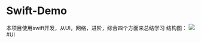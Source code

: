 # Swift-Demo
本项目使用swift开发，从UI，网络，进阶，综合四个方面来总结学习
结构图：
![](https://github.com/lidong1665/Swift-Demo/blob/master/%E6%95%88%E6%9E%9C/main.png)
#UI
